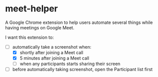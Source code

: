 # meet-helper

A Google Chrome extension to help users automate several things while having meetings on Google Meet.

I want this extension to:

- [ ] automatically take a screenshot when:
  - [x] shortly after joining a Meet call
  - [x] 5 minutes after joining a Meet call
  - [ ] when any participants starts sharing their screen
- [ ] before automatically taking screenshot, open the Participant list first
